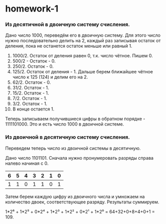 # homework-1

### Из десятичной в двоичную систему счисления.

Дано число 1000, переведём его в двоичную систему.
Для этого число нужно последовательно делить на 2, каждый раз записывая остаток от деления, пока не останется остаток меньше или равный 1.

1. 1000/2. Остаток от деления равен 0, т.к. число чётное.  Пишем 0.
2. 500/2 - Остаток - 0.
3. 250/2. Остаток - 0.
4. 125/2. Остаток от деления - 1.  Дальше берем ближайшее чётное число к 125 (124) и делим его на 2.
5. 62/2.  Остаток - 0.
6. 31/2. Остаток - 1.
7. 15/2. Остаток - 1.
8. 7/2. Остаток - 1.
9. 3/2. Остаток - 1.
10. В конце остается 1.

Теперь записываем получившиеся цифры в обратном порядке - 1111101000. Это и есть число 1000 в двоичной системе.

### Из двоичной в десятичную систему счисления.

Переведем теперь число из двоичной системы в десятичную.

Дано число 1101101. Сначала нужно пронумеровать разряды справа налево начиная с 0. 

 6 | 5 | 4 | 3 | 2 | 1 | 0 
---|---|---|---|---|---|---
 1 | 1 | 0 | 1 | 1 | 0 | 1 
 
 Затем берем каждую цифру из двоичного числа и умножаем на количество двоек, соответствующее разряду. Результаты суммируем.
 
1\*2⁶ + 1\*2⁵ + 0\*2⁴ + 1\*2³ + 1\*2² + 0\*2¹ + 1\*2⁰ = 64+32+0+8+4+0+1 = 109.
 
